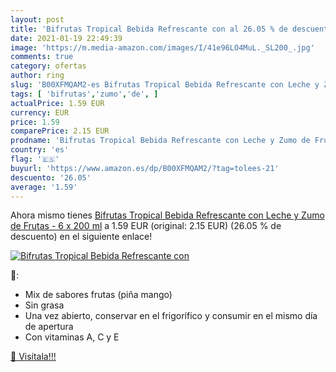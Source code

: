 ```yaml
---
layout: post
title: 'Bifrutas Tropical Bebida Refrescante con al 26.05 % de descuento'
date: 2021-01-19 22:49:39
image: 'https://m.media-amazon.com/images/I/41e96LO4MuL._SL200_.jpg'
comments: true
category: ofertas
author: ring
slug: 'B00XFMQAM2-es Bifrutas Tropical Bebida Refrescante con Leche y Zumo de...'
tags: [ 'bifrutas','zumo','de', ]
actualPrice: 1.59 EUR
currency: EUR
price: 1.59
comparePrice: 2.15 EUR
prodname: 'Bifrutas Tropical Bebida Refrescante con Leche y Zumo de Frutas - 6 x 200 ml'
country: 'es'
flag: '🇪🇸'
buyurl: 'https://www.amazon.es/dp/B00XFMQAM2/?tag=tolees-21'
descuento: '26.05'
average: '1.59'
---
```


Ahora mismo tienes [Bifrutas Tropical Bebida Refrescante con Leche y Zumo de Frutas - 6 x 200 ml](https://www.amazon.es/dp/B00XFMQAM2/?tag=tolees-21) a 1.59 EUR (original: 2.15 EUR) (26.05 %  de descuento) en el siguiente enlace!

[![Bifrutas Tropical Bebida Refrescante con](https://m.media-amazon.com/images/I/41e96LO4MuL._SL200_.jpg)](https://www.amazon.es/dp/B00XFMQAM2/?tag=tolees-21)

🔎:

- Mix de sabores frutas (piña mango)
- Sin grasa
- Una vez abierto, conservar en el frigorífico y consumir en el mismo día de apertura
- Con vitaminas A, C y E

[🛒 Visítala!!!](https://www.amazon.es/dp/B00XFMQAM2/?tag=tolees-21)
